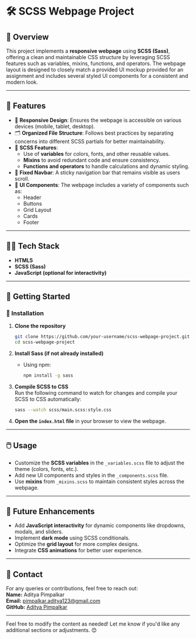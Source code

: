 # 🛠️ SCSS Webpage Project

## 📖 Overview  
This project implements a **responsive webpage** using **SCSS (Sass)**, offering a clean and maintainable CSS structure by leveraging SCSS features such as variables, mixins, functions, and operators. The webpage layout is designed to closely match a provided UI mockup provided for an assignment and includes several styled UI components for a consistent and modern look.

---

## 🌟 Features  
- 📱 **Responsive Design**: Ensures the webpage is accessible on various devices (mobile, tablet, desktop).  
- 🗂️ **Organized File Structure**: Follows best practices by separating concerns into different SCSS partials for better maintainability.  
- 🎨 **SCSS Features**:  
  - Use of **variables** for colors, fonts, and other reusable values.  
  - **Mixins** to avoid redundant code and ensure consistency.  
  - **Functions and operators** to handle calculations and dynamic styling.  
- 📌 **Fixed Navbar**: A sticky navigation bar that remains visible as users scroll.  
- 🧩 **UI Components**: The webpage includes a variety of components such as:  
  - Header  
  - Buttons  
  - Grid Layout  
  - Cards  
  - Footer  

---

## 🧑‍💻 Tech Stack  
- **HTML5**  
- **SCSS (Sass)**  
- **JavaScript (optional for interactivity)**  

---

## 🚀 Getting Started  

### 🔧 Installation  
1. **Clone the repository**  
   ```bash
   git clone https://github.com/your-username/scss-webpage-project.git
   cd scss-webpage-project
   ```

2. **Install Sass (if not already installed)**  
   - Using npm:  
     ```bash
     npm install -g sass
     ```

3. **Compile SCSS to CSS**  
   Run the following command to watch for changes and compile your SCSS to CSS automatically:  
   ```bash
   sass --watch scss/main.scss:style.css
   ```

4. **Open the `index.html` file** in your browser to view the webpage.

---

## 🖱️ Usage  
- Customize the **SCSS variables** in the `_variables.scss` file to adjust the theme (colors, fonts, etc.).  
- Add new UI components and styles in the `_components.scss` file.  
- Use **mixins** from `_mixins.scss` to maintain consistent styles across the webpage.  

---

## 🔮 Future Enhancements  
- Add **JavaScript interactivity** for dynamic components like dropdowns, modals, and sliders.  
- Implement **dark mode** using SCSS conditionals.  
- Optimize the **grid layout** for more complex designs.  
- Integrate **CSS animations** for better user experience.  

---

## 📧 Contact  
For any queries or contributions, feel free to reach out:  
**Name:** Aditya Pimpalkar  
**Email:** pimpalkar.aditya123@gmail.com  
**GitHub:** [Aditya Pimpalkar](https://github.com/Aditya-Pimpalkar)  

---

Feel free to modify the content as needed! Let me know if you'd like any additional sections or adjustments. 😊
